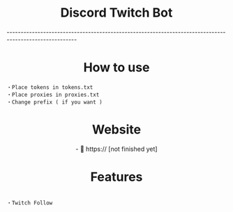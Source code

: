 <h1 align="center">Discord Twitch Bot</h1>
-------------------------------------------------------------------------------------------------------
<h1 align="center">
 How to use
</h1>

```
・Place tokens in tokens.txt
・Place proxies in proxies.txt
・Change prefix ( if you want )
```
<h1 align="center">
 Website
</h1>
<p align="center">
- 👋 https:// [not finished yet]
</p>
<h1 align="center">
 Features
</h1>

```

・Twitch Follow

```
